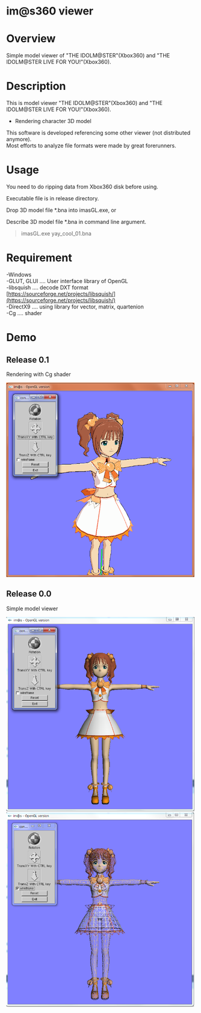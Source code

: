 # im@s360 viewer

# Overview

Simple model viewer of "THE IDOLM@STER"(Xbox360) and "THE IDOLM@STER LIVE FOR YOU!"(Xbox360).


# Description

This is model viewer "THE IDOLM@STER"(Xbox360) and "THE IDOLM@STER LIVE FOR YOU!"(Xbox360). 

- Rendering character 3D model

This software is developed referencing some other viewer (not distributed anymore).  
Most efforts to analyze file formats were made by great forerunners.


# Usage

You need to do ripping data from Xbox360 disk before using. 

Executable file is in release directory.  

Drop 3D model file *.bna into imasGL.exe,  or  

Describe 3D model file *.bna in command line argument.

>  imasGL.exe  yay_cool_01.bna




# Requirement

-Windows  
-GLUT, GLUI .... User interface library of OpenGL  
-libsquish .... decode DXT format [https://sourceforge.net/projects/libsquish/](https://sourceforge.net/projects/libsquish/)  
-DirectX9 .... using library for vector, matrix, quartenion  
-Cg .... shader  


# Demo

## Release 0.1
Rendering with Cg shader

<img src="./image/yayoi_glui3.png" width=500>

## Release 0.0
Simple model viewer

<img src="./image/yayoi_glui1.png" width=500>
<img src="./image/yayoi_glui2.png" width=500>





